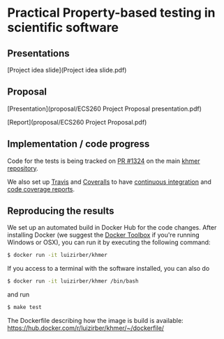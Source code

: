 # Practical Property-based testing in scientific software

## Presentations

[Project idea slide](Project idea slide.pdf)

## Proposal

[Presentation](proposal/ECS260 Project Proposal presentation.pdf)

[Report](proposal/ECS260 Project Proposal.pdf)

## Implementation / code progress

Code for the tests is being tracked on [PR #1324][1] on the main [khmer repository][2].

We also set up [Travis][3] and [Coveralls][4] to have [continuous integration][5] and [code coverage reports][6].

## Reproducing the results

We set up an automated build in Docker Hub for the code changes.
After installing Docker (we suggest the [Docker Toolbox][7] if you're running Windows or OSX),
you can run it by executing the following command:

``` bash
$ docker run -it luizirber/khmer
```

If you access to a terminal with the software installed,
you can also do

``` bash
$ docker run -it luizirber/khmer /bin/bash
```

and run

``` bash
$ make test
```

The Dockerfile describing how the image is build is available:
https://hub.docker.com/r/luizirber/khmer/~/dockerfile/

[1]: https://github.com/dib-lab/khmer/pull/1324
[2]: https://github.com/dib-lab/khmer/
[3]: https://travis-ci.org/
[4]: https://coveralls.io/
[5]: https://travis-ci.org/luizirber/khmer
[6]: https://coveralls.io/github/luizirber/khmer?branch=feature%2Fhypothesis
[7]: https://www.docker.com/docker-toolbox
